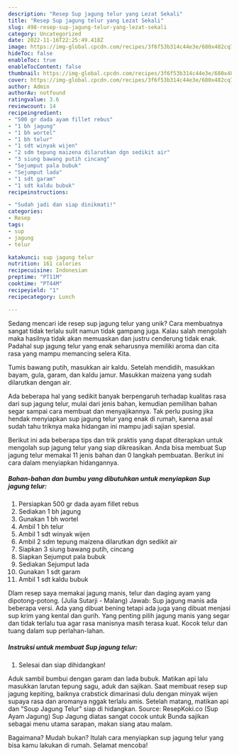 ```yaml
---
description: "Resep Sup jagung telur yang Lezat Sekali"
title: "Resep Sup jagung telur yang Lezat Sekali"
slug: 498-resep-sup-jagung-telur-yang-lezat-sekali
category: Uncategorized
date: 2022-11-16T22:25:49.418Z
image: https://img-global.cpcdn.com/recipes/3f6f53b314c44e3e/680x482cq70/sup-jagung-telur-foto-resep-utama.jpg
hideToc: false
enableToc: true
enableTocContent: false
thumbnail: https://img-global.cpcdn.com/recipes/3f6f53b314c44e3e/680x482cq70/sup-jagung-telur-foto-resep-utama.jpg
cover: https://img-global.cpcdn.com/recipes/3f6f53b314c44e3e/680x482cq70/sup-jagung-telur-foto-resep-utama.jpg
author: Admin
authorAv: notfound
ratingvalue: 3.6
reviewcount: 14
recipeingredient:
- "500 gr dada ayam fillet rebus"
- "1 bh jagung"
- "1 bh wortel"
- "1 bh telur"
- "1 sdt winyak wijen"
- "2 sdm tepung maizena dilarutkan dgn sedikit air"
- "3 siung bawang putih cincang"
- "Sejumput pala bubuk"
- "Sejumput lada"
- "1 sdt garam"
- "1 sdt kaldu bubuk"
recipeinstructions:

- "Sudah jadi dan siap dinikmati!"
categories:
- Resep
tags:
- sup
- jagung
- telur

katakunci: sup jagung telur 
nutrition: 161 calories
recipecuisine: Indonesian
preptime: "PT11M"
cooktime: "PT44M"
recipeyield: "1"
recipecategory: Lunch

---
```





Sedang mencari ide resep sup jagung telur yang unik? Cara membuatnya sangat tidak terlalu sulit namun tidak gampang juga. Kalau salah mengolah maka hasilnya tidak akan memuaskan dan justru cenderung tidak enak. Padahal sup jagung telur yang enak seharusnya memiliki aroma dan cita rasa yang mampu memancing selera Kita.





Tumis bawang putih, masukkan air kaldu. Setelah mendidih, masukkan bayam, gula, garam, dan kaldu jamur. Masukkan maizena yang sudah dilarutkan dengan air.

Ada beberapa hal yang sedikit banyak berpengaruh terhadap kualitas rasa dari sup jagung telur, mulai dari jenis bahan, kemudian pemilihan bahan segar sampai cara membuat dan menyajikannya. Tak perlu pusing jika hendak menyiapkan sup jagung telur yang enak di rumah, karena asal sudah tahu triknya maka hidangan ini mampu jadi sajian spesial.






Berikut ini ada beberapa tips dan trik praktis yang dapat diterapkan untuk mengolah sup jagung telur yang siap dikreasikan. Anda bisa membuat Sup jagung telur memakai 11 jenis bahan dan 0 langkah pembuatan. Berikut ini cara dalam menyiapkan hidangannya.

<!--inarticleads1-->

##### Bahan-bahan dan bumbu yang dibutuhkan untuk menyiapkan Sup jagung telur:

1. Persiapkan 500 gr dada ayam fillet rebus
1. Sediakan 1 bh jagung
1. Gunakan 1 bh wortel
1. Ambil 1 bh telur
1. Ambil 1 sdt winyak wijen
1. Ambil 2 sdm tepung maizena dilarutkan dgn sedikit air
1. Siapkan 3 siung bawang putih, cincang
1. Siapkan Sejumput pala bubuk
1. Sediakan Sejumput lada
1. Gunakan 1 sdt garam
1. Ambil 1 sdt kaldu bubuk


Dlam resep saya memakai jagung manis, telur dan daging ayam yang dipotong-potong. (Julia Sutarji - Malang) Jawab: Sup jagung manis ada beberapa versi. Ada yang dibuat bening tetapi ada juga yang dibuat menjasi sup krim yang kental dan gurih. Yang penting pilih jagung manis yang segar dan tidak terlalu tua agar rasa manisnya masih terasa kuat. Kocok telur dan tuang dalam sup perlahan-lahan. 

<!--inarticleads2-->

##### Instruksi untuk membuat Sup jagung telur:


1. Selesai dan siap dihidangkan!

Aduk sambil bumbui dengan garam dan lada bubuk. Matikan api lalu masukkan larutan tepung sagu, aduk dan sajikan. Saat membuat resep sup jagung kepiting, baiknya crabstick dimarinasi dulu dengan minyak wijen supaya rasa dan aromanya nggak terlalu amis. Setelah matang, matikan api dan &#34;Soup Jagung Telur&#34; siap di hidangkan. Source: ResepKoki.co (Sup Ayam Jagung) Sup Jagung diatas sangat cocok untuk Bunda sajikan sebagai menu utama sarapan, makan siang atau malam. 

Bagaimana? Mudah bukan? Itulah cara menyiapkan sup jagung telur yang bisa kamu lakukan di rumah. Selamat mencoba!
